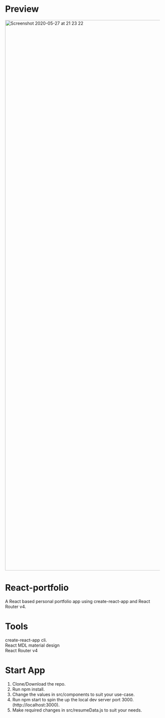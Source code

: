 # Preview

<img width="1792" alt="Screenshot 2020-05-27 at 21 23 22" src="https://user-images.githubusercontent.com/51873236/83043378-6f219d80-a060-11ea-9c9a-9e7dadbaf85b.png">

# React-portfolio

A React based personal portfolio app using create-react-app and React Router v4.

# Tools

create-react-app cli.  
React MDL material design  
React Router v4

# Start App


1. Clone/Download the repo.  
2. Run npm install.  
3. Change the values in src/components to suit your use-case.  
4. Run npm start to spin the up the local dev server port 3000.(http://localhost:3000).  
5. Make required changes in src/resumeData.js to suit your needs.
